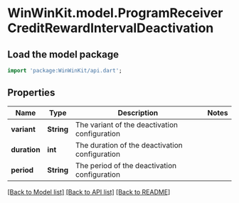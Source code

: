 # WinWinKit.model.ProgramReceiverCreditRewardIntervalDeactivation

## Load the model package
```dart
import 'package:WinWinKit/api.dart';
```

## Properties
Name | Type | Description | Notes
------------ | ------------- | ------------- | -------------
**variant** | **String** | The variant of the deactivation configuration | 
**duration** | **int** | The duration of the deactivation configuration | 
**period** | **String** | The period of the deactivation configuration | 

[[Back to Model list]](../README.md#documentation-for-models) [[Back to API list]](../README.md#documentation-for-api-endpoints) [[Back to README]](../README.md)


